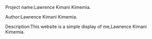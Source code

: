 Project name:Lawrence Kimani Kimemia.

Author:Lawrence Kimani Kimemia.

Description:This website is a simple display of me,Lawrence Kimani Kimemia.
